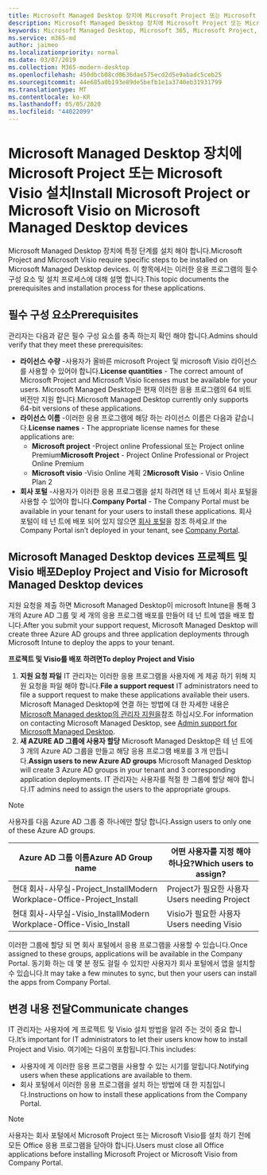 ```yaml
---
title: Microsoft Managed Desktop 장치에 Microsoft Project 또는 Microsoft Visio 설치
description: Microsoft Managed Desktop 장치에 Microsoft Project 또는 Microsoft Visio 설치에 대 한 정보
keywords: Microsoft Managed Desktop, Microsoft 365, Microsoft Project, Microsoft Visio
ms.service: m365-md
author: jaimeo
ms.localizationpriority: normal
ms.date: 03/07/2019
ms.collection: M365-modern-desktop
ms.openlocfilehash: 450dbcb08cd0636dae575ecd2d5e9abadc5ceb25
ms.sourcegitcommit: 44e685a0b193e89de5befb1e1a3740eb31931799
ms.translationtype: MT
ms.contentlocale: ko-KR
ms.lasthandoff: 05/05/2020
ms.locfileid: "44022099"
---
```

# <a name="install-microsoft-project-or-microsoft-visio-on-microsoft-managed-desktop-devices"></a><span data-ttu-id="01704-104">Microsoft Managed Desktop 장치에 Microsoft Project 또는 Microsoft Visio 설치</span><span class="sxs-lookup"><span data-stu-id="01704-104">Install Microsoft Project or Microsoft Visio on Microsoft Managed Desktop devices</span></span>

<span data-ttu-id="01704-105">Microsoft Managed Desktop 장치에 특정 단계를 설치 해야 합니다.</span><span class="sxs-lookup"><span data-stu-id="01704-105">Microsoft Project and Microsoft Visio require specific steps to be installed on Microsoft Managed Desktop devices.</span></span> <span data-ttu-id="01704-106">이 항목에서는 이러한 응용 프로그램의 필수 구성 요소 및 설치 프로세스에 대해 설명 합니다.</span><span class="sxs-lookup"><span data-stu-id="01704-106">This topic documents the prerequisites and installation process for these applications.</span></span>

## <a name="prerequisites"></a><span data-ttu-id="01704-107">필수 구성 요소</span><span class="sxs-lookup"><span data-stu-id="01704-107">Prerequisites</span></span>

<span data-ttu-id="01704-108">관리자는 다음과 같은 필수 구성 요소를 충족 하는지 확인 해야 합니다.</span><span class="sxs-lookup"><span data-stu-id="01704-108">Admins should verify that they meet these prerequisites:</span></span>
- <span data-ttu-id="01704-109">**라이선스 수량** -사용자가 올바른 microsoft Project 및 microsoft Visio 라이선스를 사용할 수 있어야 합니다.</span><span class="sxs-lookup"><span data-stu-id="01704-109">**License quantities** - The correct amount of Microsoft Project and Microsoft Visio licenses must be available for your users.</span></span> <span data-ttu-id="01704-110">Microsoft Managed Desktop은 현재 이러한 응용 프로그램의 64 비트 버전만 지원 합니다.</span><span class="sxs-lookup"><span data-stu-id="01704-110">Microsoft Managed Desktop currently only supports 64-bit versions of these applications.</span></span> 
- <span data-ttu-id="01704-111">**라이선스 이름** -이러한 응용 프로그램에 해당 하는 라이선스 이름은 다음과 같습니다.</span><span class="sxs-lookup"><span data-stu-id="01704-111">**License names** - The appropriate license names for these applications are:</span></span>
    - <span data-ttu-id="01704-112">**Microsoft project** -Project online Professional 또는 Project online Premium</span><span class="sxs-lookup"><span data-stu-id="01704-112">**Microsoft Project** - Project Online Professional or Project Online Premium</span></span>
    - <span data-ttu-id="01704-113">**Microsoft visio** -Visio Online 계획 2</span><span class="sxs-lookup"><span data-stu-id="01704-113">**Microsoft Visio** - Visio Online Plan 2</span></span>
- <span data-ttu-id="01704-114">**회사 포털** -사용자가 이러한 응용 프로그램을 설치 하려면 테 넌 트에서 회사 포털을 사용할 수 있어야 합니다.</span><span class="sxs-lookup"><span data-stu-id="01704-114">**Company Portal** -  The Company Portal must be available in your tenant for your users to install these applications.</span></span> <span data-ttu-id="01704-115">회사 포털이 테 넌 트에 배포 되어 있지 않으면 [회사 포털](company-portal.md)을 참조 하세요.</span><span class="sxs-lookup"><span data-stu-id="01704-115">If the Company Portal isn’t deployed in your tenant, see [Company Portal](company-portal.md).</span></span>

## <a name="deploy-project-and-visio-for-microsoft-managed-desktop-devices"></a><span data-ttu-id="01704-116">Microsoft Managed Desktop devices 프로젝트 및 Visio 배포</span><span class="sxs-lookup"><span data-stu-id="01704-116">Deploy Project and Visio for Microsoft Managed Desktop devices</span></span>
<span data-ttu-id="01704-117">지원 요청을 제출 하면 Microsoft Managed Desktop이 microsoft Intune을 통해 3 개의 Azure AD 그룹 및 세 개의 응용 프로그램 배포를 만들어 테 넌 트에 앱을 배포 합니다.</span><span class="sxs-lookup"><span data-stu-id="01704-117">After you submit your support request, Microsoft Managed Desktop will create three Azure AD groups and three application deployments through Microsoft Intune to deploy the apps to your tenant.</span></span>  

<span data-ttu-id="01704-118">**프로젝트 및 Visio를 배포 하려면**</span><span class="sxs-lookup"><span data-stu-id="01704-118">**To deploy Project and Visio**</span></span>
1. <span data-ttu-id="01704-119">**지원 요청 파일** IT 관리자는 이러한 응용 프로그램을 사용자에 게 제공 하기 위해 지원 요청을 파일 해야 합니다.</span><span class="sxs-lookup"><span data-stu-id="01704-119">**File a support request** IT administrators need to file a support request to make these applications available their users.</span></span> <span data-ttu-id="01704-120">Microsoft Managed Desktop에 연결 하는 방법에 대 한 자세한 내용은 [Microsoft Managed desktop의 관리자 지원을](../working-with-managed-desktop/admin-support.md)참조 하십시오.</span><span class="sxs-lookup"><span data-stu-id="01704-120">For information on contacting Microsoft Managed Desktop, see [Admin support for Microsoft Managed Desktop](../working-with-managed-desktop/admin-support.md).</span></span>
2. <span data-ttu-id="01704-121">**새 AZURE AD 그룹에 사용자 할당** Microsoft Managed Desktop은 테 넌 트에 3 개의 Azure AD 그룹을 만들고 해당 응용 프로그램 배포를 3 개 만듭니다.</span><span class="sxs-lookup"><span data-stu-id="01704-121">**Assign users to new Azure AD groups** Microsoft Managed Desktop will create 3 Azure AD groups in your tenant and 3 corresponding application deployments.</span></span> <span data-ttu-id="01704-122">IT 관리자는 사용자를 적절 한 그룹에 할당 해야 합니다.</span><span class="sxs-lookup"><span data-stu-id="01704-122">IT admins need to assign the users to the appropriate groups.</span></span>

>[!NOTE]
><span data-ttu-id="01704-123">사용자를 다음 Azure AD 그룹 중 하나에만 할당 합니다.</span><span class="sxs-lookup"><span data-stu-id="01704-123">Assign users to only one of these Azure AD groups.</span></span> 

<span data-ttu-id="01704-124">Azure AD 그룹 이름</span><span class="sxs-lookup"><span data-stu-id="01704-124">Azure AD Group name</span></span> | <span data-ttu-id="01704-125">어떤 사용자를 지정 해야 하나요?</span><span class="sxs-lookup"><span data-stu-id="01704-125">Which users to assign?</span></span>   
 --- | ---
<span data-ttu-id="01704-126">현대 회사-사무실-Project_Install</span><span class="sxs-lookup"><span data-stu-id="01704-126">Modern Workplace-Office-Project_Install</span></span> | <span data-ttu-id="01704-127">Project가 필요한 사용자</span><span class="sxs-lookup"><span data-stu-id="01704-127">Users needing Project</span></span>
<span data-ttu-id="01704-128">현대 회사-사무실-Visio_Install</span><span class="sxs-lookup"><span data-stu-id="01704-128">Modern Workplace-Office-Visio_Install</span></span> | <span data-ttu-id="01704-129">Visio가 필요한 사용자</span><span class="sxs-lookup"><span data-stu-id="01704-129">Users needing Visio</span></span>

<span data-ttu-id="01704-130">이러한 그룹에 할당 되 면 회사 포털에서 응용 프로그램을 사용할 수 있습니다.</span><span class="sxs-lookup"><span data-stu-id="01704-130">Once assigned to these groups, applications will be available in the Company Portal.</span></span> <span data-ttu-id="01704-131">동기화 하는 데 몇 분 정도 걸릴 수 있지만 사용자가 회사 포털에서 앱을 설치할 수 있습니다.</span><span class="sxs-lookup"><span data-stu-id="01704-131">It may take a few minutes to sync, but then your users can install the apps from Company Portal.</span></span> 

## <a name="communicate-changes"></a><span data-ttu-id="01704-132">변경 내용 전달</span><span class="sxs-lookup"><span data-stu-id="01704-132">Communicate changes</span></span>
<span data-ttu-id="01704-133">IT 관리자는 사용자에 게 프로젝트 및 Visio 설치 방법을 알려 주는 것이 중요 합니다.</span><span class="sxs-lookup"><span data-stu-id="01704-133">It’s important for IT administrators to let their users know how to install Project and Visio.</span></span> <span data-ttu-id="01704-134">여기에는 다음이 포함됩니다.</span><span class="sxs-lookup"><span data-stu-id="01704-134">This includes:</span></span> 
- <span data-ttu-id="01704-135">사용자에 게 이러한 응용 프로그램을 사용할 수 있는 시기를 알립니다.</span><span class="sxs-lookup"><span data-stu-id="01704-135">Notifying users when these applications are available to them.</span></span> 
- <span data-ttu-id="01704-136">회사 포털에서 이러한 응용 프로그램을 설치 하는 방법에 대 한 지침입니다.</span><span class="sxs-lookup"><span data-stu-id="01704-136">Instructions on how to install these applications from the Company Portal.</span></span>

>[!NOTE]
><span data-ttu-id="01704-137">사용자는 회사 포털에서 Microsoft Project 또는 Microsoft Visio를 설치 하기 전에 모든 Office 응용 프로그램을 닫아야 합니다.</span><span class="sxs-lookup"><span data-stu-id="01704-137">Users must close all Office applications before installing Microsoft Project or Microsoft Visio from Company Portal.</span></span> 
